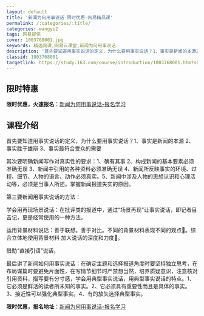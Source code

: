 ```yaml
---
layout: default
title: '新闻为何用事说话-限时优惠-网易精品课'
permalink: /:categories/:title/
categories: wangyi2
tags: 网易提供
cover: 1003768001.jpg
keywords: 精选网课,网易云课堂,新闻为何用事说话
description: '首先要知道用事实说话的定义，为什么要用事实说话？1、事实是新闻的本源2、事实胜于雄辩3、事实最符合受众的需要其次要明确新'
classid: 1003768001
targetlink: https://study.163.com/course/introduction/1003768001.htm?share=1&shareId=1025206652&utm_campaign=share&utm_medium=iphoneShare&utm_source=&utm_u=1025206652
---
```


## 限时特惠

**限时优惠，火速报名**：[新闻为何用事说话-报名学习](https://study.163.com/course/introduction/1003768001.htm?share=1&shareId=1025206652&utm_campaign=share&utm_medium=iphoneShare&utm_source=&utm_u=1025206652)

## 课程介绍

首先要知道用事实说话的定义，为什么要用事实说话？1、事实是新闻的本源 2、事实胜于雄辩 3、事实最符合受众的需要

其次要明确新闻写作对真实性的要求：1、确有其事 2、构成新闻的基本要素必须准确无误  3、新闻中引用的各种资料必须准确无误 4、新闻所反映事实的环境、过程、细节、人物的语言、动作必须真实。5、新闻中涉及人物的思想认识和心理活动等，必须是当事人所述。掌握新闻报道失实的原因。

第三要新闻用事实说话的方法：

学会用再现场景说话：在批评类的报道中，通过“场景再现”让事实说话，即记者目击记，更是经常使用的一种方法。

运用背景材料说话：善于联想。善于对比。不同的背景材料表现不同的观点。综合立体地使用背景材料  加大说话的深度和力度。

借助“直接引语”说话，

最后讲了新闻如何用事实说话：在确定主题和选择报道角度时要坚持独立思考，在布局谋篇时要避免片面性，在写情节细节时严禁想当然，培养质疑意识，注意核对引用资料，描写要有分寸感，学会用典型事实说话，用典型事实说话的特点。1、它必须是鲜活的读者所未知的事实。2、它必须具有重要性而且是具体的事实。3、接近性可以强化典型事实。4、有的放矢选择典型事实。

**限时优惠，报名地址**：[新闻为何用事说话-报名学习](https://study.163.com/course/introduction/1003768001.htm?share=1&shareId=1025206652&utm_campaign=share&utm_medium=iphoneShare&utm_source=&utm_u=1025206652)

